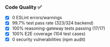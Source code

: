 ### Code Quality ✅

- [x] 0 ESLint errors/warnings
- [x] 99.7% test pass rate (323/324 backend)
- [x] 100% reasoning-gateway tests passing (17/17)
- [x] 100% E2E coverage (104 test cases)
- [x] 0 security vulnerabilities (npm audit)
